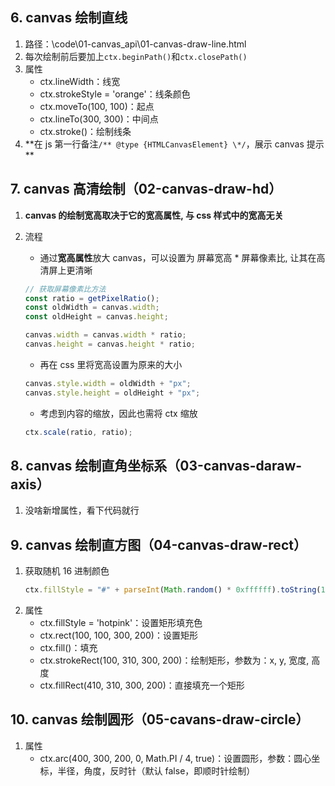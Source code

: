 <!--
 * @Author: your name
 * @Date: 2022-03-14 18:08:15
 * @LastEditTime: 2022-03-15 19:31:41
 * @LastEditors: Please set LastEditors
 * @Description: 打开koroFileHeader查看配置 进行设置: https://github.com/OBKoro1/koro1FileHeader/wiki/%E9%85%8D%E7%BD%AE
 * @FilePath: \lagou\fed-e-task-07-03\notes\学习笔记.md
-->
<!-- 此处仅作补充，具体参考 fed-e-task-07-03\前端可视化课程资料\pdf\Visualized.pdf-->

## 6. canvas 绘制直线

1. 路径：\code\01-canvas_api\01-canvas-draw-line.html
2. 每次绘制前后要加上`ctx.beginPath()`和`ctx.closePath()`
3. 属性
   - ctx.lineWidth：线宽
   - ctx.strokeStyle = 'orange'：线条颜色
   - ctx.moveTo(100, 100)：起点
   - ctx.lineTo(300, 300)：中间点
   - ctx.stroke()：绘制线条
4. **在 js 第一行备注`/** @type {HTMLCanvasElement} \*/`，展示 canvas 提示\*\*

## 7. canvas 高清绘制（02-canvas-draw-hd）

1. **canvas 的绘制宽高取决于它的宽高属性, 与 css 样式中的宽高无关**
2. 流程

   - 通过**宽高属性**放大 canvas，可以设置为 屏幕宽高 \* 屏幕像素比, 让其在高清屏上更清晰

   ```js
   // 获取屏幕像素比方法
   const ratio = getPixelRatio();
   const oldWidth = canvas.width;
   const oldHeight = canvas.height;

   canvas.width = canvas.width * ratio;
   canvas.height = canvas.height * ratio;
   ```

   - 再在 css 里将宽高设置为原来的大小

   ```js
   canvas.style.width = oldWidth + "px";
   canvas.style.height = oldHeight + "px";
   ```

   - 考虑到内容的缩放，因此也需将 ctx 缩放

   ```js
   ctx.scale(ratio, ratio);
   ```

## 8. canvas 绘制直角坐标系（03-canvas-daraw-axis）

1. 没啥新增属性，看下代码就行

## 9. canvas 绘制直方图（04-canvas-draw-rect）

1. 获取随机 16 进制颜色
   ```js
   ctx.fillStyle = "#" + parseInt(Math.random() * 0xffffff).toString(16);
   ```
2. 属性
   - ctx.fillStyle = 'hotpink'：设置矩形填充色
   - ctx.rect(100, 100, 300, 200)：设置矩形
   - ctx.fill()：填充
   - ctx.strokeRect(100, 310, 300, 200)：绘制矩形，参数为：x, y, 宽度, 高度
   - ctx.fillRect(410, 310, 300, 200)：直接填充一个矩形

## 10. canvas 绘制圆形（05-cavans-draw-circle）

1. 属性
   - ctx.arc(400, 300, 200, 0, Math.PI / 4, true)：设置圆形，参数：圆心坐标，半径，角度，反时针（默认 false，即顺时针绘制）
